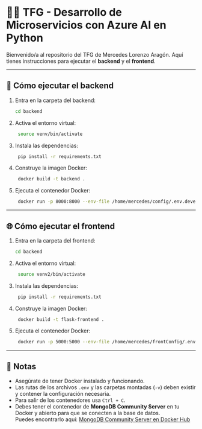 # 🧑‍💻 TFG - Desarrollo de Microservicios con Azure AI en Python

Bienvenido/a al repositorio del TFG de Mercedes Lorenzo Aragón. Aquí tienes instrucciones para ejecutar el **backend** y el **frontend**.

---

## 🚀 Cómo ejecutar el backend

1. Entra en la carpeta del backend:

   ```bash
   cd backend
   ```

2. Activa el entorno virtual:

   ```bash
    source venv/bin/activate
   ```
   
3. Instala las dependencias:

   ```bash
    pip install -r requirements.txt
   ```

4. Construye la imagen Docker:

   ```bash
    docker build -t backend .
   ```
   
5. Ejecuta el contenedor Docker:

   ```bash
    docker run -p 8000:8000 --env-file /home/mercedes/config/.env.development -v /home/mercedes/config:/microservice/config -it backend
   ```

---

## 🌐 Cómo ejecutar el frontend

1. Entra en la carpeta del frontend:

   ```bash
   cd backend
   ```

2. Activa el entorno virtual:
   
   ```bash
    source venv2/bin/activate
   ```
   
3. Instala las dependencias:

   ```bash
    pip install -r requirements.txt
   ```

4. Construye la imagen Docker:

   ```bash
    docker build -t flask-frontend .
   ```

6. Ejecuta el contenedor Docker:

   ```bash
    docker run -p 5000:5000 --env-file /home/mercedes/frontConfig/.env -v /home/mercedes/frontConfig:/frontend/config -it flask-frontend
   ```

---

## 📄 Notas

- Asegúrate de tener Docker instalado y funcionando.
- Las rutas de los archivos `.env` y las carpetas montadas (`-v`) deben existir y contener la configuración necesaria.
- Para salir de los contenedores usa `Ctrl + C`.
- Debes tener el contenedor de **MongoDB Community Server** en tu Docker y abierto para que se conecten a la base de datos.  
  Puedes encontrarlo aquí: [MongoDB Community Server en Docker Hub](https://hub.docker.com/r/mongodb/mongodb-community-server)


